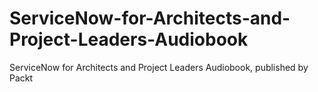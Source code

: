 # ServiceNow-for-Architects-and-Project-Leaders-Audiobook
ServiceNow for Architects and Project Leaders Audiobook, published by Packt
